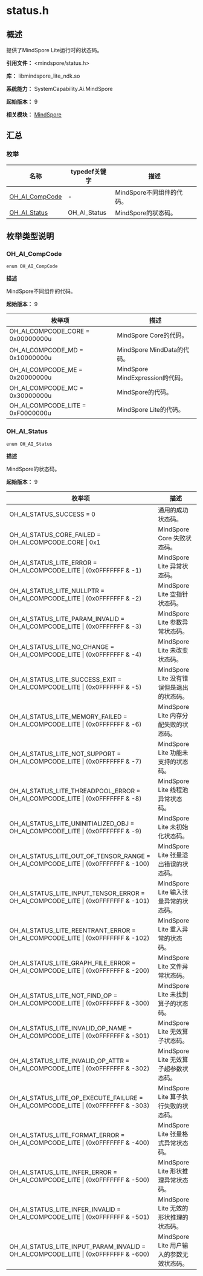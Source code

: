 # status.h

<!--Kit: MindSpore Lite Kit-->
<!--Subsystem: AI-->
<!--Owner: @zhuguodong8-->
<!--Designer: @zhuguodong8; @jjfeing-->
<!--Tester: @principal87-->
<!--Adviser: @ge-yafang-->

## 概述

提供了MindSpore Lite运行时的状态码。

**引用文件：** <mindspore/status.h>

**库：** libmindspore_lite_ndk.so

**系统能力：** SystemCapability.Ai.MindSpore

**起始版本：** 9

**相关模块：** [MindSpore](capi-mindspore.md)

## 汇总

### 枚举

| 名称                                | typedef关键字 | 描述            |
|-----------------------------------|---|---------------|
| [OH_AI_CompCode](#oh_ai_compcode) | - | MindSpore不同组件的代码。              |
| [OH_AI_Status](#oh_ai_status)     | OH_AI_Status  | MindSpore的状态码。 |


## 枚举类型说明

### OH_AI_CompCode

```
enum OH_AI_CompCode
```

**描述**

MindSpore不同组件的代码。

**起始版本：** 9

| 枚举项                               | 描述                    |
|-----------------------------------|-----------------------|
| OH_AI_COMPCODE_CORE = 0x00000000u | MindSpore Core的代码。 |
| OH_AI_COMPCODE_MD = 0x10000000u   | MindSpore MindData的代码。 |
| OH_AI_COMPCODE_ME = 0x20000000u   | MindSpore MindExpression的代码。 |
| OH_AI_COMPCODE_MC = 0x30000000u   | MindSpore的代码。 |
| OH_AI_COMPCODE_LITE = 0xF0000000u | MindSpore Lite的代码。    |


### OH_AI_Status

```
enum OH_AI_Status
```

**描述**

MindSpore的状态码。

**起始版本：** 9

| 枚举项                                                                                | 描述                           |
|------------------------------------------------------------------------------------|------------------------------|
| OH_AI_STATUS_SUCCESS = 0                                                           | 通用的成功状态码。                    |
| OH_AI_STATUS_CORE_FAILED = OH_AI_COMPCODE_CORE \| 0x1                              | MindSpore Core 失败状态码。        |
| OH_AI_STATUS_LITE_ERROR = OH_AI_COMPCODE_LITE \| (0x0FFFFFFF & -1)                 | MindSpore Lite 异常状态码。        |
| OH_AI_STATUS_LITE_NULLPTR = OH_AI_COMPCODE_LITE \| (0x0FFFFFFF & -2)               | MindSpore Lite 空指针状态码。       |
| OH_AI_STATUS_LITE_PARAM_INVALID = OH_AI_COMPCODE_LITE \| (0x0FFFFFFF & -3)         | MindSpore Lite 参数异常状态码。      |
| OH_AI_STATUS_LITE_NO_CHANGE = OH_AI_COMPCODE_LITE \| (0x0FFFFFFF & -4)             | MindSpore Lite 未改变状态码。       |
| OH_AI_STATUS_LITE_SUCCESS_EXIT = OH_AI_COMPCODE_LITE \| (0x0FFFFFFF & -5)          | MindSpore Lite 没有错误但是退出的状态码。 |
| OH_AI_STATUS_LITE_MEMORY_FAILED = OH_AI_COMPCODE_LITE \| (0x0FFFFFFF & -6)         | MindSpore Lite 内存分配失败的状态码。   |
| OH_AI_STATUS_LITE_NOT_SUPPORT = OH_AI_COMPCODE_LITE \| (0x0FFFFFFF & -7)           | MindSpore Lite 功能未支持的状态码。    |
| OH_AI_STATUS_LITE_THREADPOOL_ERROR = OH_AI_COMPCODE_LITE \| (0x0FFFFFFF & -8)      | MindSpore Lite 线程池异常状态码。     |
| OH_AI_STATUS_LITE_UNINITIALIZED_OBJ = OH_AI_COMPCODE_LITE \| (0x0FFFFFFF & -9)     | MindSpore Lite 未初始化状态码。      |
| OH_AI_STATUS_LITE_OUT_OF_TENSOR_RANGE = OH_AI_COMPCODE_LITE \| (0x0FFFFFFF & -100) | MindSpore Lite 张量溢出错误的状态码。   |
| OH_AI_STATUS_LITE_INPUT_TENSOR_ERROR = OH_AI_COMPCODE_LITE \| (0x0FFFFFFF & -101)  | MindSpore Lite 输入张量异常的状态码。   |
| OH_AI_STATUS_LITE_REENTRANT_ERROR = OH_AI_COMPCODE_LITE \| (0x0FFFFFFF & -102)     | MindSpore Lite 重入异常的状态码。     |
| OH_AI_STATUS_LITE_GRAPH_FILE_ERROR = OH_AI_COMPCODE_LITE \| (0x0FFFFFFF & -200)    | MindSpore Lite 文件异常状态码。      |
| OH_AI_STATUS_LITE_NOT_FIND_OP = OH_AI_COMPCODE_LITE \| (0x0FFFFFFF & -300)         | MindSpore Lite 未找到算子的状态码。    |
| OH_AI_STATUS_LITE_INVALID_OP_NAME = OH_AI_COMPCODE_LITE \| (0x0FFFFFFF & -301)     | MindSpore Lite 无效算子状态码。      |
| OH_AI_STATUS_LITE_INVALID_OP_ATTR = OH_AI_COMPCODE_LITE \| (0x0FFFFFFF & -302)     | MindSpore Lite 无效算子超参数状态码。   |
| OH_AI_STATUS_LITE_OP_EXECUTE_FAILURE = OH_AI_COMPCODE_LITE \| (0x0FFFFFFF & -303)  | MindSpore Lite 算子执行失败的状态码。   |
| OH_AI_STATUS_LITE_FORMAT_ERROR = OH_AI_COMPCODE_LITE \| (0x0FFFFFFF & -400)        | MindSpore Lite 张量格式异常状态码。    |
| OH_AI_STATUS_LITE_INFER_ERROR = OH_AI_COMPCODE_LITE \| (0x0FFFFFFF & -500)         | MindSpore Lite 形状推理异常状态码。    |
| OH_AI_STATUS_LITE_INFER_INVALID = OH_AI_COMPCODE_LITE \| (0x0FFFFFFF & -501)       | MindSpore Lite 无效的形状推理的状态码。  |
| OH_AI_STATUS_LITE_INPUT_PARAM_INVALID = OH_AI_COMPCODE_LITE \| (0x0FFFFFFF & -600) | MindSpore Lite 用户输入的参数无效状态码。 |